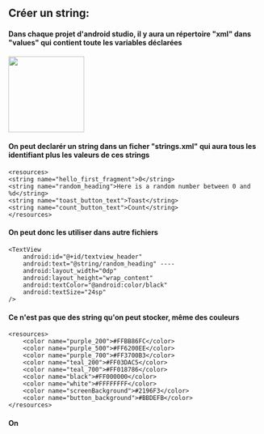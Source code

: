## Créer un string:

#### Dans chaque projet d'android studio, il y aura un répertoire "xml" dans "values" qui contient toute les variables déclarées
<img src="https://user-images.githubusercontent.com/91130202/197538201-686a89bd-aa0a-4270-9476-31634c8c893b.png" width=150 length =150> 

#### On peut declarér un string dans un ficher "strings.xml" qui aura tous les identifiant plus les valeurs de ces strings 
    
    <resources>
    <string name="hello_first_fragment">0</string>
    <string name="random_heading">Here is a random number between 0 and %d</string>
    <string name="toast_button_text">Toast</string>
    <string name="count_button_text">Count</string>
    </resources>

#### On peut donc les utiliser dans autre fichiers

    <TextView
        android:id="@+id/textview_header"
        android:text="@string/random_heading" ----
        android:layout_width="0dp"
        android:layout_height="wrap_content"
        android:textColor="@android:color/black"
        android:textSize="24sp"
    />

#### Ce n'est pas que des string qu'on peut stocker, même des couleurs

    <resources>
        <color name="purple_200">#FFBB86FC</color>
        <color name="purple_500">#FF6200EE</color>
        <color name="purple_700">#FF3700B3</color>
        <color name="teal_200">#FF03DAC5</color>
        <color name="teal_700">#FF018786</color>
        <color name="black">#FF000000</color>
        <color name="white">#FFFFFFFF</color>
        <color name="screenBackground">#2196F3</color>
        <color name="button_background">#BBDEFB</color>
    </resources>

#### On 


